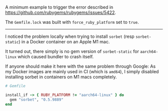 A minimum example to trigger the error described in https://github.com/rubygems/rubygems/issues/5422.

The `Gemfile.lock` was built with `force_ruby_platform` set to `true`.

---

I noticed the problem locally when trying to install `sorbet` (resp `sorbet-static`) 
in a Docker container on an Apple M1 mac.

It turned out, there simply is no gem version of `sorbet-static` for `aarch64-linux`
which caused bundler to crash itself.

If anyone should make it here with the same problem through Google:
As my Docker images are mainly used in CI (which is `amd64`), I simply
disabled installing sorbet in containers on M1 macs completely.

```ruby
# Gemfile

install_if -> { RUBY_PLATFORM != "aarch64-linux" } do
  gem "sorbet", "0.5.9889"
end
```
